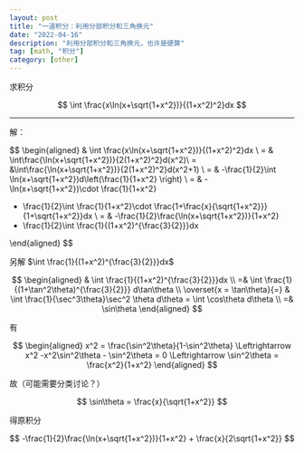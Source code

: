 ```yaml
---
layout: post
title: "一道积分：利用分部积分和三角换元"
date: "2022-04-16"
description: "利用分部积分和三角换元，也许是硬算"
tag: [math, "积分"]
category: [other]
---
```


求积分

$$
\int \frac{x\ln(x+\sqrt{1+x^2})}{(1+x^2)^2}dx
$$

---

解：

$$
\begin{aligned}
& \int \frac{x\ln(x+\sqrt{1+x^2})}{(1+x^2)^2}dx \\
= & \int\frac{\ln(x+\sqrt{1+x^2})}{2(1+x^2)^2}d(x^2)\\
= &\int\frac{\ln(x+\sqrt{1+x^2})}{2(1+x^2)^2}d(x^2+1) \\
= & -\frac{1}{2}\int \ln(x+\sqrt{1+x^2})d\left(\frac{1}{1+x^2} \right) \\
= & -\ln(x+\sqrt{1+x^2})\cdot \frac{1}{1+x^2}
 + \frac{1}{2}\int \frac{1}{1+x^2}\cdot \frac{1+\frac{x}{\sqrt{1+x^2}}}{1+\sqrt{1+x^2}}dx \\
= & -\frac{1}{2}\frac{\ln(x+\sqrt{1+x^2})}{1+x^2}
+ \frac{1}{2}\int \frac{1}{(1+x^2)^{\frac{3}{2}}}dx

\end{aligned} 
$$

另解 $\int \frac{1}{(1+x^2)^{\frac{3}{2}}}dx$

$$
\begin{aligned}
& \int \frac{1}{(1+x^2)^{\frac{3}{2}}}dx \\
=& \int \frac{1}{(1+\tan^2\theta)^{\frac{3}{2}}} d\tan\theta \\
\overset{x = \tan\theta}{=} & \int \frac{1}{\sec^3\theta}\sec^2 \theta d\theta
= \int \cos\theta d\theta \\
=& \sin\theta
\end{aligned} 
$$

有

$$
\begin{aligned}
x^2 = \frac{\sin^2\theta}{1-\sin^2\theta}
\Leftrightarrow x^2 -x^2\sin^2\theta - \sin^2\theta = 0 \Leftrightarrow \sin^2\theta = \frac{x^2}{1+x^2}
\end{aligned}
$$

故（可能需要分类讨论？）

$$
\sin\theta = \frac{x}{\sqrt{1+x^2}}
$$

得原积分

$$
-\frac{1}{2}\frac{\ln(x+\sqrt{1+x^2})}{1+x^2} + \frac{x}{2\sqrt{1+x^2}}
$$






























